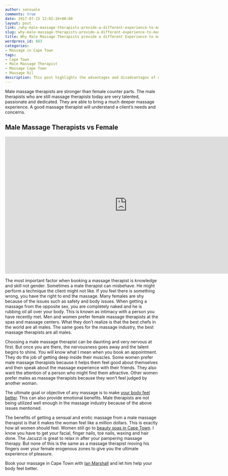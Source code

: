 ```yaml
---
author: sensuale
comments: true
date: 2017-07-15 12:02:26+00:00
layout: post
link: /why-male-massage-therapists-provide-a-different-experience-to-massage/
slug: why-male-massage-therapists-provide-a-different-experience-to-massage
title: Why Male Massage Therapists provide a different Experience to massage?
wordpress_id: 663
categories:
- Massage in Cape Town
tags:
- Cape Town
- Male Massage Therapist
- Massage Cape Town
- Massage Oil
description: This post highlights the advantages and disadvantages of using male massage therapists. Also compares them to female massage therapists.
---
```


Male massage therapists are stronger than female counter parts. The male therapists who are still massage therapists today are very talented, passionate and dedicated. They are able to bring a much deeper massage experience. A good massage therapist will understand a client’s needs and concerns.


## Male Massage Therapists vs Female


<p><iframe title="Male vs Female Massage Therapists" width="800" height="450" src="https://www.youtube.com/embed/JnN_x9fXjig?feature=oembed" frameborder="0" allow="accelerometer; autoplay; encrypted-media; gyroscope; picture-in-picture" allowfullscreen></iframe></p>

The most important factor when booking a massage therapist is knowledge and skill not gender. Sometimes a male therapist can misbehave. He might perform a technique the client might not like. If you feel there is something wrong, you have the right to end the massage. Many females are shy because of the issues such as safety and body issues. When getting a massage from the opposite sex, you are completely naked and he is rubbing oil all over your body. This is known as intimacy with a person you have recently met. Men and women prefer female massage therapists at the spas and massage centers. What they don’t realize is that the best chefs in the world are all males. The same goes for the massage industry, the best massage therapists are all males.

Choosing a male massage therapist can be daunting and very nervous at first. But once you are there, the nervousness goes away and the talent begins to shine. You will know what I mean when you book an appointment. They do the job of getting deep inside their muscles. Some women prefer male massage therapists because it helps them feel good about themselves and then speak about the massage experience with their friends. They also want the attention of a person who might find them attractive. Other women prefer males as massage therapists because they won’t feel judged by another woman.

The ultimate goal or objective of any massage is to make [your body feel better](https://medium.com/@brandonellis_25067/on-becoming-a-successful-massage-therapist-40da3907db48). This can also provide emotional benefits. Male therapists are not being utilized well enough in the massage industry because of the above issues mentioned.

The benefits of getting a sensual and erotic massage from a male massage therapist is that it makes the woman feel like a million dollars. This is exactly how all women should feel. Women still go to [beauty spas in Cape Town](/top-spas-and-massage-centres-in-cape-town/). I know you have to get your facial, finger nails, toe nails, waxing and hair done. The Jacuzzi is great to relax in after your pampering massage therapy. But none of this is the same as a massage therapist moving his fingers over your female erogenous zones to give you the ultimate experience of pleasure.

Book your massage in Cape Town with [Ian Marshall](/exclusive-interview-with-ian-marshall/) and let him help your body feel better.
